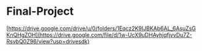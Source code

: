 # Final-Project
[https://drive.google.com/drive/u/0/folders/1Eqcz2K9IJBKAb6AL_6AsuZsGKnQHgZOH](https://drive.google.com/file/d/1w-UcX9uDHAyhjqfjvvDu7Z-RsvbQ0Z96/view?usp=drivesdk)
